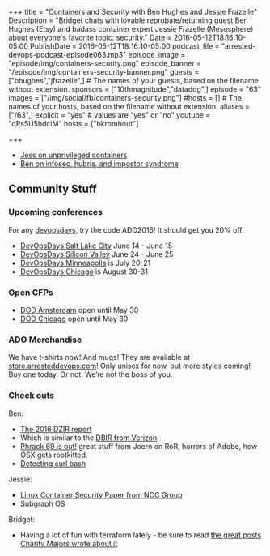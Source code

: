 +++
title = "Containers and Security with Ben Hughes and Jessie Frazelle"
Description = "Bridget chats with lovable reprobate/returning guest Ben Hughes (Etsy) and badass container expert Jessie Frazelle (Mesosphere) about everyone's favorite topic: security."
Date = 2016-05-12T18:16:10-05:00
PublishDate = 2016-05-12T18:16:10-05:00
podcast_file = "arrested-devops-podcast-episode063.mp3"
episode_image = "episode/img/containers-security.png"
episode_banner = "/episode/img/containers-security-banner.png"
guests = ["bhughes","jfrazelle",] # The names of your guests, based on the filename without extension.
sponsors = ["10thmagnitude","datadog",]
episode = "63"
images = ["/img/social/fb/containers-security.png"]
#hosts = [] # The names of your hosts, based on the filename without extension.
aliases = ["/63",]
explicit = "yes" # values are "yes" or "no"
youtube = "qPs5U5hdciM"
hosts = ["bkromhout"]

+++
* [Jess on unprivileged containers](https://blog.jessfraz.com/post/getting-towards-real-sandbox-containers/)
* [Ben on infosec, hubris, and impostor syndrome](https://mumble.org.uk/blog/2016/04/30/malory-isnt-the-only-imposter-in-infosec/)

## Community Stuff

### Upcoming conferences

For any <a href="http://devopsdays.org">devopsdays</a>, try the code ADO2016! It should get you 20% off.

* [DevOpsDays Salt Lake City](http://www.devopsdays.org/events/2016-saltlakecity/) June 14 - June 15
* [DevOpsDays Silicon Valley](http://www.devopsdays.org/events/2016-siliconvalley) June 24 - June 25
* [DevOpsDays Minneapolis](http://www.devopsdays.org/events/2016-minneapolis) is July 20-21
* [DevOpsDays Chicago](http://www.devopsdays.org/events/2016-chicago) is August 30-31

### Open CFPs

* [DOD Amsterdam](http://www.devopsdays.org/events/2016-amsterdam/propose/) open until May 30
* [DOD Chicago](http://www.devopsdays.org/events/2016-chicago/propose/) open until May 30

### ADO Merchandise

We have t-shirts now! And mugs! They are available at <a href="http://store.arresteddevops.com">store.arresteddevops.com</a>! Only unisex for now, but more styles coming! Buy one today. Or not. We’re not the boss of you.

### Check outs

Ben:

* [The 2016 DZIR report](https://www.google.com/search?q=DZIR+2016+threatbutt+security+report)
* Which is similar to the [DBIR from Verizon](http://www.verizonenterprise.com/verizon-insights-lab/dbir/)
* [Phrack 69 is out!](http://phrack.org/issues/69/16.html#article) great stuff from Joern on RoR, horrors of Adobe, how OSX gets rootkitted.
* [Detecting curl bash](https://www.idontplaydarts.com/2016/04/detecting-curl-pipe-bash-server-side/)

Jessie:

* [Linux Container Security Paper from NCC Group](https://www.nccgroup.trust/globalassets/our-research/us/whitepapers/2016/april/ncc_group_understanding_hardening_linux_containers-10pdf/)
* [Subgraph OS](https://subgraph.com/sgos/)


Bridget:

* Having a lot of fun with terraform lately - be sure to read [the great posts Charity Majors wrote about it](https://charity.wtf/tag/terraform/)
